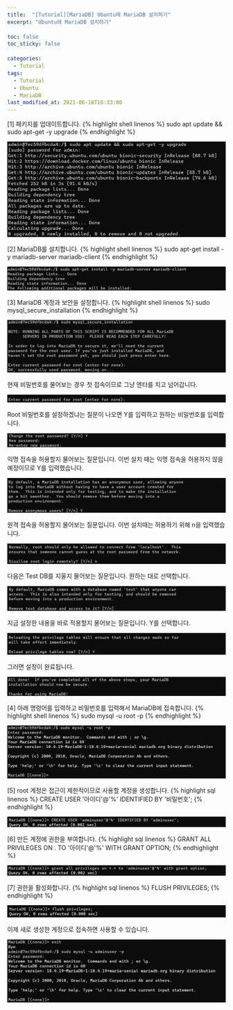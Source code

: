 ```yaml
---
title:  "[Tutorial][MariaDB] Ubuntu에 MariaDB 설치하기"
excerpt: "Ubuntu에 MariaDB 설치하기"

toc: false
toc_sticky: false

categories:
  - Tutorial
tags:
  - Tutorial
  - Ubuntu
  - MariaDB
last_modified_at: 2021-06-18T16:33:00
---
```


[1] 패키지를 업데이트합니다.
{% highlight shell linenos %}
sudo apt update && sudo apt-get -y upgrade
{% endhighlight %}
<p class="code_img"><img src="/assets/images/21090719.png" /></p>

[2] MariaDB를 설치합니다.
{% highlight shell linenos %}
sudo apt-get install -y mariadb-server mariadb-client
{% endhighlight %}
<p class="code_img"><img src="/assets/images/21090720.png" /></p>

[3] MariaDB 계정과 보안을 설정합니다.
{% highlight shell linenos %}
sudo mysql_secure_installation
{% endhighlight %}
<p class="code_img"><img src="/assets/images/21090721.png" /></p>

현재 비밀번호를 물어보는 경우 첫 접속이므로 그냥 엔터를 치고 넘어갑니다.
<p class="code_img"><img src="/assets/images/21090722.png" /></p>

Root 비밀번호를 설정하겠냐는 질문이 나오면 Y를 입력하고 원하는 비밀번호를 입력합니다.
<p class="code_img"><img src="/assets/images/21090723.png" /></p>

익명 접속을 허용할지 물어보는 질문입니다. 이번 설치 때는 익명 접속을 허용하지 않을 예정이므로 Y를 입력했습니다.
<p class="code_img"><img src="/assets/images/21090724.png" /></p>

원격 접속을 허용할지 물어보는 질문입니다. 이번 설치때는 허용하기 위해 n을 입력했습니다.
<p class="code_img"><img src="/assets/images/21090725.png" /></p>

다음은 Test DB를 지울지 물어보는 질문입니다. 원하는 대로 선택합니다.
<p class="code_img"><img src="/assets/images/21090726.png" /></p>

지금 설정한 내용을 바로 적용할지 물어보는 질문입니다. Y를 선택합니다.
<p class="code_img"><img src="/assets/images/21090727.png" /></p>

그러면 설정이 완료됩니다.
<p class="code_img"><img src="/assets/images/21090728.png" /></p>

[4] 아래 명령어를 입력하고 비밀번호를 입력해서 MariaDB에 접속합니다.
{% highlight shell linenos %}
sudo mysql -u root -p
{% endhighlight %}
<p class="code_img"><img src="/assets/images/21090729.png" /></p>

[5] root 계정은 접근이 제한적이므로 사용할 계정을 생성합니다.
{% highlight sql linenos %}
CREATE USER '아이디'@'%' IDENTIFIED BY '비밀번호';
{% endhighlight %}
<p class="code_img"><img src="/assets/images/21090730.png" /></p>

[6] 만든 계정에 권한을 부여합니다.
{% highlight sql linenos %}
GRANT ALL PRIVILEGES ON *.* TO '아이디'@'%' WITH GRANT OPTION;
{% endhighlight %}
<p class="code_img"><img src="/assets/images/21090731.png" /></p>

[7] 권한을 활성화합니다.
{% highlight sql linenos %}
FLUSH PRIVILEGES;
{% endhighlight %}
<p class="code_img"><img src="/assets/images/21090732.png" /></p>

이제 새로 생성한 계정으로 접속하면 사용할 수 있습니다.
<p class="code_img"><img src="/assets/images/21090733.png" /></p>